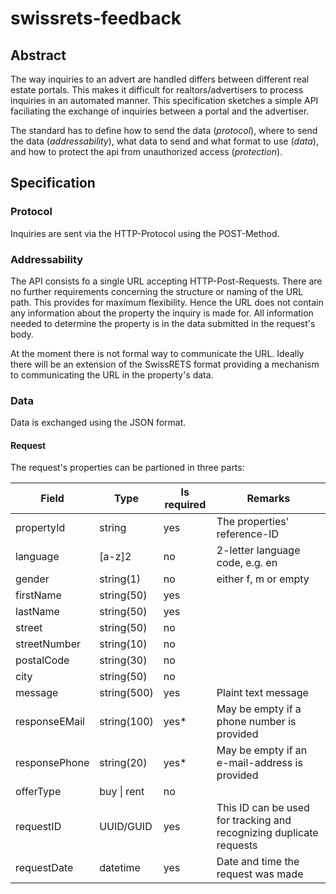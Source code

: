 # swissrets-feedback

## Abstract
The way inquiries to an advert are handled differs between different real estate portals.
This makes it difficult for realtors/advertisers to process inquiries in an automated manner.
This specification sketches a simple API faciliating the exchange of inquiries between a portal and the advertiser.

The standard has to define how to send the data (*protocol*), where to send the data (*addressability*), 
what data to send and what format to use (*data*),
and how to protect the api from unauthorized access (*protection*).

## Specification

### Protocol
Inquiries are sent via the HTTP-Protocol using the POST-Method.

### Addressability
The API consists fo a single URL accepting HTTP-Post-Requests. There are no further requirements concerning the structure
or naming of the URL path. This provides for maximum flexibility. Hence the URL does not contain any information about the property the inquiry is made for.
All information needed to determine the property is in the data submitted in the request's body.

At the moment there is not formal way to communicate the URL. Ideally there will be an extension of the SwissRETS format providing a mechanism to communicating
the URL in the property's data.

### Data
Data is exchanged using the JSON format.

#### Request
The request's properties can be partioned in three parts:

| Field | Type | Is required | Remarks|
| --- | --- | --- | --- |
| propertyId | string | yes | The properties' reference-ID |
| language | \[a-z\]2 | no | 2-letter language code, e.g. en |
| gender | string(1) | no | either f, m or empty |
| firstName | string(50) | yes ||
| lastName | string(50) | yes ||
| street | string(50) | no ||
| streetNumber | string(10) | no ||
| postalCode | string(30) | no ||
| city | string(50) | no ||
| message | string(500) | yes | Plaint text message |
| responseEMail | string(100) | yes* | May be empty if a phone number is provided |
| responsePhone | string(20) | yes* | May be empty if an e-mail-address is provided |
| offerType | buy \| rent | no ||
| requestID | UUID/GUID | yes | This ID can be used for tracking and recognizing duplicate requests |
| requestDate | datetime | yes | Date and time the request was made |
